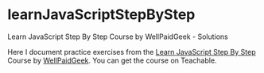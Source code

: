 # learnJavaScriptStepByStep
Learn JavaScript Step By Step Course by WellPaidGeek - Solutions

Here I document practice exercises from the [Learn JavaScript Step By Step](https://wellpaidgeek.teachable.com/) Course by [WellPaidGeek](https://github.com/wellpaidgeek).
You can get the course on Teachable.
